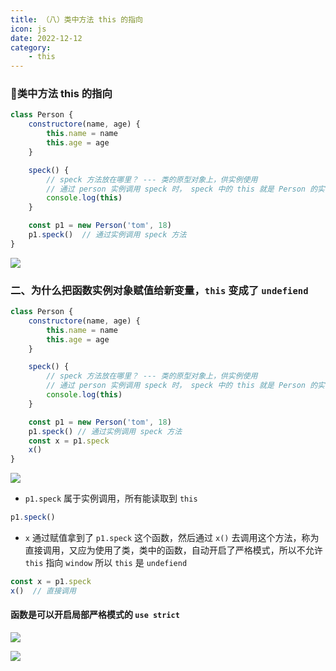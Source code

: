 ```yaml
---
title: （八）类中方法 this 的指向
icon: js
date: 2022-12-12
category:
    - this
---
```


### 🐆类中方法 this 的指向
```js
class Person {
    constructore(name, age) {
        this.name = name
        this.age = age
    }

    speck() {
        // speck 方法放在哪里？ --- 类的原型对象上，供实例使用
        // 通过 person 实例调用 speck 时， speck 中的 this 就是 Person 的实例
        console.log(this)
    }

    const p1 = new Person('tom', 18)
    p1.speck()  // 通过实例调用 speck 方法
}
```

![](https://image.zswei.xyz/img/202301021253410.png)


### 二、为什么把函数实例对象赋值给新变量，`this` 变成了 `undefiend`

```js
class Person {
    constructore(name, age) {
        this.name = name
        this.age = age
    }

    speck() {
        // speck 方法放在哪里？ --- 类的原型对象上，供实例使用
        // 通过 person 实例调用 speck 时， speck 中的 this 就是 Person 的实例
        console.log(this)
    }

    const p1 = new Person('tom', 18)
    p1.speck() // 通过实例调用 speck 方法
    const x = p1.speck  
    x()
}
```

![](https://image.zswei.xyz/img/202301021257538.png)

- `p1.speck` 属于实例调用，所有能读取到 `this`
```js
p1.speck()
```

- `x` 通过赋值拿到了 `p1.speck` 这个函数，然后通过 `x()` 去调用这个方法，称为直接调用，又应为使用了类，类中的函数，自动开启了严格模式，所以不允许 `this` 指向 `window` 所以 `this` 是 `undefiend`
```js
const x = p1.speck  
x()  // 直接调用
```


#### 函数是可以开启局部严格模式的 `use strict`

![](https://image.zswei.xyz/img/202301021305814.png)

![](https://image.zswei.xyz/img/202301021306440.png)